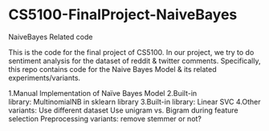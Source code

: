# CS5100-FinalProject-NaiveBayes
NaiveBayes Related code

This is the code for the final project of CS5100.
In our project, we try to do sentiment analysis for the dataset of reddit & twitter comments.
Specifically, this repo contains code for the Naive Bayes Model & its related experiments/variants.

1.Manual Implementation of Naïve Bayes Model
2.Built-in library: MultinomialNB in sklearn library
3.Built-in library: Linear SVC
4.Other variants:
Use different dataset
Use unigram vs. Bigram during feature selection
Preprocessing variants: remove stemmer or not?
